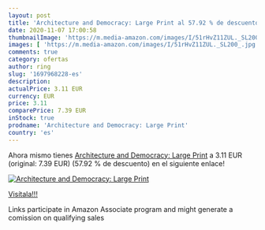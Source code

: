 ```yaml
---
layout: post
title: 'Architecture and Democracy: Large Print al 57.92 % de descuento'
date: 2020-11-07 17:00:58
thumbnailImage: 'https://m.media-amazon.com/images/I/51rHvZ11ZUL._SL200_.jpg'
images: [ 'https://m.media-amazon.com/images/I/51rHvZ11ZUL._SL200_.jpg' ]
comments: true
category: ofertas
author: ring
slug: '1697968228-es'
description:
actualPrice: 3.11 EUR
currency: EUR
price: 3.11
comparePrice: 7.39 EUR
inStock: true
prodname: 'Architecture and Democracy: Large Print'
country: 'es'
---
```


Ahora mismo tienes [Architecture and Democracy: Large Print](https://www.amazon.es/dp/1697968228/?tag=tolees-21) a 3.11 EUR (original: 7.39 EUR) (57.92 %  de descuento) en el siguiente enlace!

[![Architecture and Democracy: Large Print](https://m.media-amazon.com/images/I/51rHvZ11ZUL._SL200_.jpg)](https://www.amazon.es/dp/1697968228/?tag=tolees-21)

[Visítala!!!](https://www.amazon.es/dp/1697968228/?tag=tolees-21)

Links participate in Amazon Associate program and might generate a comission on qualifying sales

